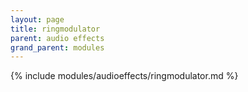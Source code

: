 ```yaml
---
layout: page
title: ringmodulator
parent: audio effects
grand_parent: modules
---
```


{% include modules/audioeffects/ringmodulator.md %}
